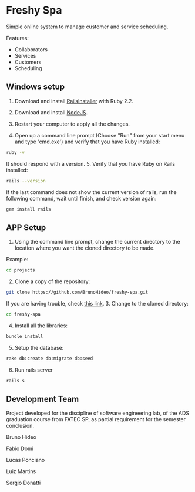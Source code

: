 Freshy Spa
==========

Simple online system to manage customer and service scheduling.

Features:

* Collaborators
* Services
* Customers
* Scheduling

## Windows setup

1. Download and install [RailsInstaller](http://railsinstaller.org/en) with Ruby 2.2.

2. Download and install [NodeJS](https://nodejs.org/en/).

3. Restart your computer to apply all the changes.

4. Open up a command line prompt (Choose "Run" from your start menu and type 'cmd.exe') and verify that you have Ruby installed:

  ```sh
  ruby -v
  ```
  It should respond with a version.
5. Verify that you have Ruby on Rails installed:

  ```sh
  rails --version
  ```
  If the last command does not show the current version of rails, run the following command, wait until finish, and check version again:
  
  ```sh
  gem install rails
  ```
  
## APP Setup

1. Using the command line prompt, change the current directory to the location where you want the cloned directory to be made.

  Example: 
  ```sh
  cd projects
  ```
2. Clone a copy of the repository:

  ```sh
  git clone https://github.com/BrunoHideo/freshy-spa.git
  ```
  If you are having trouble, check [this link](https://help.github.com/articles/cloning-a-repository/).
3. Change to the cloned directory:

  ```sh
  cd freshy-spa
  ```
4. Install all the libraries:

  ```sh
  bundle install
  ```
5. Setup the database:

  ```sh
  rake db:create db:migrate db:seed
  ```
6. Run rails server

  ```sh
  rails s
  ```

## Development Team

Project developed for the discipline of software engineering lab, of the ADS graduation course from FATEC SP, as partial requirement for the semester conclusion.

Bruno Hideo

Fabio Domi

Lucas Ponciano

Luiz Martins

Sergio Donatti
